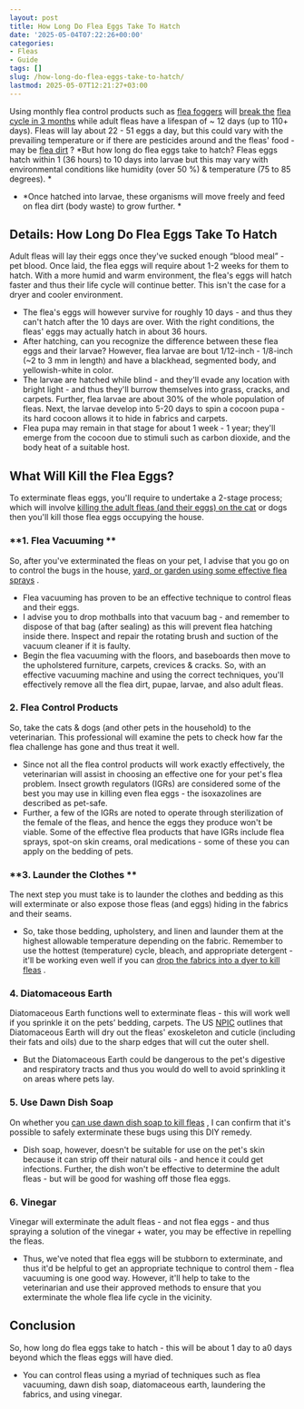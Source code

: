 ```yaml
---
layout: post
title: How Long Do Flea Eggs Take To Hatch
date: '2025-05-04T07:22:26+00:00'
categories:
- Fleas
- Guide
tags: []
slug: /how-long-do-flea-eggs-take-to-hatch/
lastmod: 2025-05-07T12:21:27+03:00
---
```


Using
monthly flea control products such as
[flea foggers](https://pestpolicy.com/best-fogger-for-fleas/)
will
[break the](https://pestpolicy.com/how-long-does-it-take-to-break-the-flea-life-cycle/)
[flea cycle in 3 months](https://pestpolicy.com/how-long-does-it-take-to-break-the-flea-life-cycle/)
while adult fleas have a lifespan of ~ 12 days (up to 110+ days).
Fleas will lay about 22 - 51 eggs a day, but this could vary with the prevailing temperature or if there are pesticides around and the fleas' food - may be
[flea dirt](https://pestpolicy.com/what-is-flea-dirt/)
?
*But how long do flea eggs take to hatch? Fleas eggs hatch within 1 (36 hours) to 10 days into larvae but this may vary with environmental conditions like humidity (over 50 %) & temperature (75 to 85 degrees). *
- *Once hatched into larvae, these organisms will move freely and feed on flea dirt (body waste) to grow further. *
## Details: How Long Do Flea Eggs Take To Hatch
Adult fleas will lay their eggs once they've sucked enough “blood meal” - pet blood. Once laid, the flea eggs will require about 1-2 weeks for them to hatch.
With a more humid and warm environment, the flea's eggs will hatch faster and thus their life cycle will continue better. This isn't the case for a dryer and cooler environment.
- The flea's eggs will however survive for roughly 10 days - and thus they can't hatch after the 10 days are over.
With the right conditions, the fleas' eggs may actually hatch in about 36 hours.
- After hatching, can you recognize the difference between these flea eggs and their larvae?
However, flea larvae are bout 1/12-inch - 1/8-inch (~2 to 3 mm in length) and have a blackhead, segmented body, and yellowish-white in color.
- The larvae are hatched while blind - and they'll evade any location with bright light - and thus they'll burrow themselves into grass, cracks, and carpets.
Further, flea larvae are about 30% of the whole population of fleas. Next, the larvae develop into 5-20 days to spin a cocoon pupa - its hard cocoon allows it to hide in fabrics and carpets.
- Flea pupa may remain in that stage for about 1 week - 1 year; they'll emerge from the cocoon due to stimuli such as carbon dioxide, and the body heat of a suitable host.
## What Will Kill the Flea Eggs?
To exterminate fleas eggs, you'll require to undertake a 2-stage process; which will involve
[killing the adult fleas (and their eggs) on the cat](https://pestpolicy.com/how-to-get-rid-of-flea-eggs-on-cats/)
or dogs then you'll kill those flea eggs occupying the house.
### **1. Flea Vacuuming **
So, after you've exterminated the fleas on your pet, I advise that you go on to control the bugs in the house,
[yard, or garden using some effective flea sprays](https://pestpolicy.com/best-flea-spray-for-yard/)
.
- Flea vacuuming has proven to be an effective technique to control fleas and their eggs.
- I advise you to drop mothballs into that vacuum bag - and remember to dispose of that bag (after sealing) as this will prevent flea hatching inside there.
Inspect and repair the rotating brush and suction of the vacuum cleaner if it is faulty.
- Begin the flea vacuuming with the floors, and baseboards then move to the upholstered furniture, carpets, crevices & cracks.
So, with an effective vacuuming machine and using the correct techniques, you'll effectively remove all the flea dirt, pupae, larvae, and also adult fleas.
### **2. Flea Control Products**
So, take the cats & dogs (and other pets in the household) to the veterinarian. This professional will examine the pets to check how far the flea challenge has gone and thus treat it well.
- Since not all the flea control products will work exactly effectively, the veterinarian will assist in choosing an effective one for your pet's flea problem.
Insect growth regulators (IGRs) are considered some of the best you may use in killing even flea eggs - the isoxazolines are described as pet-safe.
- Further, a few of the IGRs are noted to operate through sterilization of the female of the fleas, and hence the eggs they produce won't be viable.
Some of the effective flea products that have IGRs include flea sprays, spot-on skin creams, oral medications - some of these you can apply on the bedding of pets.
### **3. Launder the Clothes **
The next step you must take is to launder the clothes and bedding as this will exterminate or also expose those fleas (and eggs) hiding in the fabrics and their seams.
- So, take those bedding, upholstery, and linen and launder them at the highest allowable temperature depending on the fabric.
Remember to use the hottest (temperature) cycle, bleach, and appropriate detergent - it'll be working even well if you can
[drop the fabrics into a dyer to kill fleas](https://pestpolicy.com/does-the-dryer-kill-fleas/)
.
### 4. Diatomaceous Earth
Diatomaceous Earth functions well to exterminate fleas - this will work well if you sprinkle it on the pets’ bedding, carpets.
The US
[NPIC](http://npic.orst.edu/factsheets/degen.html#products)
outlines that Diatomaceous Earth will dry out the fleas' exoskeleton and cuticle (including their fats and oils) due to the sharp edges that will cut the outer shell.
- But the Diatomaceous Earth could be dangerous to the pet's digestive and respiratory tracts and thus you would do well to avoid sprinkling it on areas where pets lay.
### 5. Use Dawn Dish Soap
On whether you
[can use dawn dish soap to kill fleas](https://pestpolicy.com/dawn-dish-soap-for-fleas/)
, I can confirm that it's possible to safely exterminate these bugs using this DIY remedy.
- Dish soap, however, doesn't be suitable for use on the pet's skin because it can strip off their natural oils - and hence it could get infections.
Further, the dish won't be effective to determine the adult fleas - but will be good for washing off those flea eggs.
### 6. Vinegar
Vinegar will exterminate the adult fleas - and not flea eggs - and thus spraying a solution of the vinegar + water, you may be effective in repelling the fleas.
- Thus, we've noted that flea eggs will be stubborn to exterminate, and thus it'd be helpful to get an appropriate technique to control them - flea vacuuming is one good way.
However, it'll help to take to the veterinarian and use their approved methods to ensure that you exterminate the whole flea life cycle in the vicinity.
## Conclusion
So, how long do flea eggs take to hatch - this will be about 1 day to a0 days beyond which the fleas eggs will have died.
- You can control fleas using a myriad of techniques such as flea vacuuming, dawn dish soap, diatomaceous earth, laundering the fabrics, and using vinegar.
